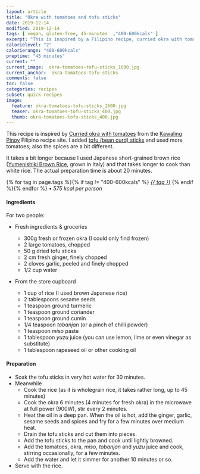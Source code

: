 ```yaml
---
layout: article
title: "Okra with tomatoes and tofu sticks"
date: 2019-12-14
modified: 2019-12-14
tags: [ vegan, gluten-free, 45-minutes  ,"400-600kcals" ]
excerpt: "This is inspired by a Filipino recipe, curried okra with tomatoes."
calorielevel: "2"
calorierange: "400-600kcals"
preptime: "45 minutes"
current: ""
current_image:  okra-tomatoes-tofu-sticks_1600.jpg
current_anchor:  okra-tomatoes-tofu-sticks
comments: false
toc: false
categories: recipes
subset: quick-recipes
image:
  feature: okra-tomatoes-tofu-sticks_1600.jpg
  teaser: okra-tomatoes-tofu-sticks_400.jpg
  thumb: okra-tomatoes-tofu-sticks_400.jpg
---
```


This recipe is inspired by [Curried okra with tomatoes](https://www.kawalingpinoy.com/curried-okra-with-tomatoes/) from the [Kawaling Pinoy](https://www.kawalingpinoy.com) Filipino recipe site.
I added [tofu (bean curd) sticks](https://shop.waiyeehong.com/food-ingredients/dried-products/dried-beancurd-seaweed/dried-beancurd-sticks-tofu-bamboo-2?language=tw) and used more tomatoes; also the spices are a bit different.

It takes a bit longer because I used Japanese short-grained brown rice ([Yumenishiki Brown Rice](https://www.japancentre.com/en/products/3274-yumenishiki-brown-rice), grown in Italy) and that takes longer to cook than white rice. The actual preparation time is about 20 minutes.

{% for tag in page.tags %}{% if tag != "400-600kcals" %}&nbsp;<a class="post-tag" href="{{ site.url}}/tags/#{{ tag }}">_{{ tag }}_</a>&nbsp;{% endif %}{% endfor %} &bull;&nbsp;<em>575&nbsp;kcal&nbsp;per&nbsp;person</em>&nbsp;&nbsp;<a href="{{ site.url}}/tags/#400-600kcals"><img src="{{ site.url }}/images/battery_lvl_2.png" style="height:1.0em;"></a>

#### Ingredients

For two people:

- Fresh ingredients & groceries
  - 300g fresh or frozen okra (I could only find frozen)
  - 2 large tomatoes, chopped
  - 50 g dried tofu sticks
  - 2 cm fresh ginger, finely chopped
  - 2 cloves garlic, peeled and finely chopped  
  - 1/2 cup water

- From the store cupboard
  - 1 cup of rice (I used brown Japanese rice)
  - 2 tablespoons sesame seeds
  - 1 teaspoon ground turmeric
  - 1 teaspoon ground coriander
  - 1 teaspoon ground cumin
  - 1/4 teaspoon _tobanjan_ (or a pinch of chilli powder)
  - 1 teaspoon _miso_ paste
  - 1 tablespoon _yuzu_ juice (you can use lemon, lime or even vinegar as substitute)  
  - 1 tablespoon rapeseed oil or other cooking oil


#### Preparation

- Soak the tofu sticks in very hot water for 30 minutes.
- Meanwhile
  - Cook the rice (as it is wholegrain rice, it takes rather long, up to 45 minutes)
  - Cook the okra 6 minutes (4 minutes for fresh okra) in the microwave at full power (900W), stir every 2 minutes.
  - Heat the oil in a deep pan. When the oil is hot, add the ginger, garlic, sesame seeds and spices and fry for a few minutes over medium heat.
  - Drain the tofu sticks and cut them into pieces.
  - Add the tofu sticks to the pan and cook until lightly browned.
  - Add the tomatoes, okra, _miso_, _tobanjan_ and _yuzu_ juice and cook, stirring occasionally, for a few minutes.
  - Add the water and let it simmer for another 10 minutes or so.
- Serve with the rice.
